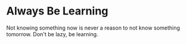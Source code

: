 # Always Be Learning

Not knowing something now is never a reason to not know something tomorrow. Don't be lazy, be learning.
